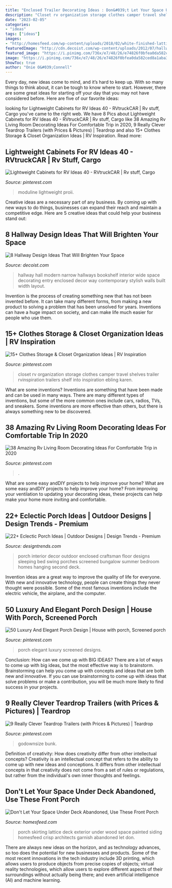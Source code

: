 ```yaml
---
title: "Enclosed Trailer Decorating Ideas : Don&#039;t Let Your Space Under Deck Abandoned, Use These Front Porch"
description: "Closet rv organization storage clothes camper travel shelves trailer rvinspiration trailers shelf into inspiration ebling karen"
date: "2023-02-05"
categories:
- "ideas"
tags: ["ideas"]
images:
- "http://homesfeed.com/wp-content/uploads/2018/02/white-finished-lattice-porch-skirting-idea-white-painted-railings-and-pillars-wood-floors-light-blue-wood-siding-exterior-walls.jpg"
featuredImage: "http://cdn.decoist.com/wp-content/uploads/2012/07/hallway-with-bookshelf-wall.jpg"
featured_image: "https://i.pinimg.com/736x/e7/48/26/e74826f0bfea0da582ced8a1aba304b2.jpg"
image: "https://i.pinimg.com/736x/e7/48/26/e74826f0bfea0da582ced8a1aba304b2.jpg"
ShowToc: true
author: "Onie O&#039;Connell"
---
```



Every day, new ideas come to mind, and it’s hard to keep up. With so many things to think about, it can be tough to know where to start. However, there are some great ideas for starting off your day that you may not have considered before. Here are five of our favorite ideas: 

	

		
looking for Lightweight Cabinets for RV Ideas 40 - RVtruckCAR | Rv stuff, Cargo you've came to the right web. We have 8 Pics about Lightweight Cabinets for RV Ideas 40 - RVtruckCAR | Rv stuff, Cargo like 38 Amazing Rv Living Room Decorating Ideas For Comfortable Trip in 2020, 9 Really Clever Teardrop Trailers (with Prices &amp; Pictures) | Teardrop and also 15+ Clothes Storage &amp; Closet Organization Ideas | RV Inspiration. Read more:
		
    
## Lightweight Cabinets For RV Ideas 40 - RVtruckCAR | Rv Stuff, Cargo

<img loading=lazy src="https://i.pinimg.com/736x/9b/a8/e3/9ba8e3f99affb636dd950fded0a7346e.jpg" onerror="this.onerror=null;this.src='https://tse2.mm.bing.net/th?id=OIP.JETYzcMiQvk9SPlOa7YGnAHaHa&amp;pid=15.1';" alt="Lightweight Cabinets for RV Ideas 40 - RVtruckCAR | Rv stuff, Cargo">

_Source: pinterest.com_

>moduline lightweight proii. 

	

Creative ideas are a necessary part of any business. By coming up with new ways to do things, businesses can expand their reach and maintain a competitive edge. Here are 5 creative ideas that could help your business stand out: 

    
## 8 Hallway Design Ideas That Will Brighten Your Space

<img loading=lazy src="http://cdn.decoist.com/wp-content/uploads/2012/07/hallway-with-bookshelf-wall.jpg" onerror="this.onerror=null;this.src='https://tse1.mm.bing.net/th?id=OIP.lvt6prO-xsyjZCDj6i987QHaLH&amp;pid=15.1';" alt="8 Hallway Design Ideas That Will Brighten Your Space">

_Source: decoist.com_

>hallway hall modern narrow hallways bookshelf interior wide space decorating entry enclosed decor way contemporary stylish walls built width layout. 

	

Invention is the process of creating something new that has not been invented before. It can take many different forms, from making a new product to solving a problem that has been unsolved for years. Inventions can have a huge impact on society, and can make life much easier for people who use them.

    
## 15+ Clothes Storage &amp; Closet Organization Ideas | RV Inspiration

<img loading=lazy src="https://i.pinimg.com/736x/e7/48/26/e74826f0bfea0da582ced8a1aba304b2.jpg" onerror="this.onerror=null;this.src='https://tse1.mm.bing.net/th?id=OIP.FsCjMYHo71S-NDN2vM1FzQHaJ4&amp;pid=15.1';" alt="15+ Clothes Storage &amp; Closet Organization Ideas | RV Inspiration">

_Source: pinterest.com_

>closet rv organization storage clothes camper travel shelves trailer rvinspiration trailers shelf into inspiration ebling karen. 

	

What are some inventions?
Inventions are something that have been made and can be used in many ways. There are many different types of inventions, but some of the more common ones include cars, radios, TVs, and sneakers. Some inventions are more effective than others, but there is always something new to be discovered.

    
## 38 Amazing Rv Living Room Decorating Ideas For Comfortable Trip In 2020

<img loading=lazy src="https://i.pinimg.com/736x/ed/b0/aa/edb0aa09cd9e5a7362c8f90238fecc93.jpg" onerror="this.onerror=null;this.src='https://tse2.mm.bing.net/th?id=OIP.yPenbI-skfWwqxx6WogzMgHaLV&amp;pid=15.1';" alt="38 Amazing Rv Living Room Decorating Ideas For Comfortable Trip in 2020">

_Source: pinterest.com_

>. 

	

What are some easy andDIY projects to help improve your home?
What are some easy andDIY projects to help improve your home? From improving your ventilation to updating your decorating ideas, these projects can help make your home more inviting and comfortable.

    
## 22+ Eclectic Porch Ideas | Outdoor Designs | Design Trends - Premium

<img loading=lazy src="https://images.designtrends.com/wp-content/uploads/2016/04/01124837/decor-for-small-front-porch.jpg" onerror="this.onerror=null;this.src='https://tse3.mm.bing.net/th?id=OIP.ZndE8IWOQUndZ4hkXYLrKwHaJ4&amp;pid=15.1';" alt="22+ Eclectic Porch Ideas | Outdoor Designs | Design Trends - Premium">

_Source: designtrends.com_

>porch interior decor outdoor enclosed craftsman floor designs sleeping bed swing porches screened bungalow summer bedroom homes hanging second deck. 

	

Invention ideas are a great way to improve the quality of life for everyone. With new and innovative technology, people can create things they never thought were possible. Some of the most famous inventions include the electric vehicle, the airplane, and the computer.

    
## 50 Luxury And Elegant Porch Design | House With Porch, Screened Porch

<img loading=lazy src="https://i.pinimg.com/736x/42/7b/16/427b16f20d220b84ff028b8151ce9c86.jpg" onerror="this.onerror=null;this.src='https://tse1.mm.bing.net/th?id=OIP.YB-l_AYsMSgwNZBDMA1_UQHaKX&amp;pid=15.1';" alt="50 Luxury And Elegant Porch Design | House with porch, Screened porch">

_Source: pinterest.com_

>porch elegant luxury screened designs. 

	

Conclusion: How can we come up with BIG IDEAS?
There are a lot of ways to come up with big ideas, but the most effective way is to brainstorm. Brainstorming can help you come up with concepts and ideas that are both new and innovative. If you can use brainstorming to come up with ideas that solve problems or make a contribution, you will be much more likely to find success in your projects.

    
## 9 Really Clever Teardrop Trailers (with Prices &amp; Pictures) | Teardrop

<img loading=lazy src="https://i.pinimg.com/736x/a0/03/92/a0039237164bd5adb8e086e5afdf1a3a.jpg" onerror="this.onerror=null;this.src='https://tse4.mm.bing.net/th?id=OIP.JebFAXKj5Q6D11YrJMUHuwHaFj&amp;pid=15.1';" alt="9 Really Clever Teardrop Trailers (with Prices &amp; Pictures) | Teardrop">

_Source: pinterest.com_

>godownsize bunk. 

	

Definition of creativity: How does creativity differ from other intellectual concepts?
Creativity is an intellectual concept that refers to the ability to come up with new ideas and conceptions. It differs from other intellectual concepts in that creativity does not come from a set of rules or regulations, but rather from the individual's own inner thoughts and feelings.

    
## Don&#039;t Let Your Space Under Deck Abandoned, Use These Front Porch

<img loading=lazy src="http://homesfeed.com/wp-content/uploads/2018/02/white-finished-lattice-porch-skirting-idea-white-painted-railings-and-pillars-wood-floors-light-blue-wood-siding-exterior-walls.jpg" onerror="this.onerror=null;this.src='https://tse2.mm.bing.net/th?id=OIP.hDJdKFlQTtJ_zVe_90i23QHaLJ&amp;pid=15.1';" alt="Don&#039;t Let Your Space Under Deck Abandoned, Use These Front Porch">

_Source: homesfeed.com_

>porch skirting lattice deck exterior under wood space painted siding homesfeed crisp architects garnish abandoned let don. 

	

There are always new ideas on the horizon, and as technology advances, so too does the potential for new businesses and products. Some of the most recent innovations in the tech industry include 3D printing, which allows users to produce objects from precise copies of objects; virtual reality technologies, which allow users to explore different aspects of their surroundings without actually being there; and even artificial intelligence (AI) and machine learning.

